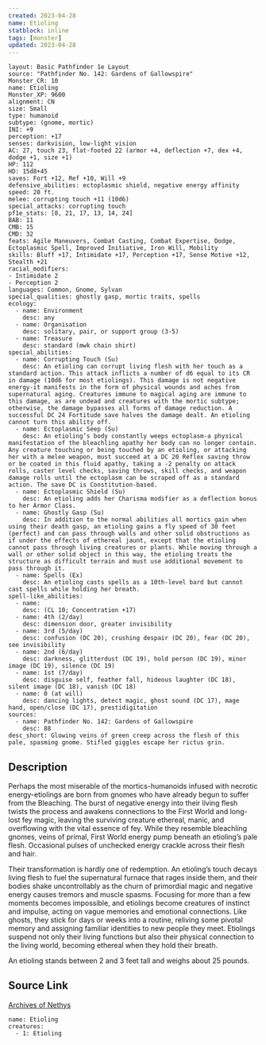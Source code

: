 ```yaml
---
created: 2023-04-28
name: Etioling
statblock: inline
tags: [monster]
updated: 2023-04-28
---
```

```statblock
layout: Basic Pathfinder 1e Layout
source: "Pathfinder No. 142: Gardens of Gallowspire"
Monster_CR: 10
name: Etioling
Monster_XP: 9600
alignment: CN
size: Small
type: humanoid
subtype: (gnome, mortic)
INI: +9
perception: +17
senses: darkvision, low-light vision
AC: 27, touch 23, flat-footed 22 (armor +4, deflection +7, dex +4, dodge +1, size +1)
HP: 112
HD: 15d8+45
saves: Fort +12, Ref +10, Will +9
defensive_abilities: ectoplasmic shield, negative energy affinity
speed: 20 ft.
melee: corrupting touch +11 (10d6)
special_attacks: corrupting touch
pf1e_stats: [8, 21, 17, 13, 14, 24]
BAB: 11
CMB: 15
CMD: 32
feats: Agile Maneuvers, Combat Casting, Combat Expertise, Dodge, Ectoplasmic Spell, Improved Initiative, Iron Will, Mobility
skills: Bluff +17, Intimidate +17, Perception +17, Sense Motive +12, Stealth +21
racial_modifiers:
- Intimidate 2
- Perception 2
languages: Common, Gnome, Sylvan
special_qualities: ghostly gasp, mortic traits, spells
ecology:
  - name: Environment
    desc: any
  - name: Organisation
    desc: solitary, pair, or support group (3-5)
  - name: Treasure
    desc: standard (mwk chain shirt)
special_abilities:
  - name: Corrupting Touch (Su)
    desc: An etioling can corrupt living flesh with her touch as a standard action. This attack inflicts a number of d6 equal to its CR in damage (10d6 for most etiolings). This damage is not negative energy-it manifests in the form of physical wounds and aches from supernatural aging. Creatures immune to magical aging are immune to this damage, as are undead and creatures with the mortic subtype; otherwise, the damage bypasses all forms of damage reduction. A successful DC 24 Fortitude save halves the damage dealt. An etioling cannot turn this ability off.
  - name: Ectoplasmic Seep (Su)
    desc: An etioling’s body constantly weeps ectoplasm-a physical manifestation of the bleachling apathy her body can no longer contain. Any creature touching or being touched by an etioling, or attacking her with a melee weapon, must succeed at a DC 20 Reflex saving throw or be coated in this fluid apathy, taking a -2 penalty on attack rolls, caster level checks, saving throws, skill checks, and weapon damage rolls until the ectoplasm can be scraped off as a standard action. The save DC is Constitution-based.
  - name: Ectoplasmic Shield (Su)
    desc: An etioling adds her Charisma modifier as a deflection bonus to her Armor Class.
  - name: Ghostly Gasp (Su)
    desc: In addition to the normal abilities all mortics gain when using their death gasp, an etioling gains a fly speed of 30 feet (perfect) and can pass through walls and other solid obstructions as if under the effects of ethereal jaunt, except that the etioling cannot pass through living creatures or plants. While moving through a wall or other solid object in this way, the etioling treats the structure as difficult terrain and must use additional movement to pass through it.
  - name: Spells (Ex)
    desc: An etioling casts spells as a 10th-level bard but cannot cast spells while holding her breath.
spell-like_abilities:
  - name:
    desc: (CL 10; Concentration +17)
  - name: 4th (2/day)
    desc: dimension door, greater invisibility
  - name: 3rd (5/day)
    desc: confusion (DC 20), crushing despair (DC 20), fear (DC 20), see invisibility
  - name: 2nd (6/day)
    desc: darkness, glitterdust (DC 19), hold person (DC 19), minor image (DC 19), silence (DC 19)
  - name: 1st (7/day)
    desc: disguise self, feather fall, hideous laughter (DC 18), silent image (DC 18), vanish (DC 18)
  - name: 0 (at will)
    desc: dancing lights, detect magic, ghost sound (DC 17), mage hand, open/close (DC 17), prestidigitation
sources:
  - name: Pathfinder No. 142: Gardens of Gallowspire
    desc: 88
desc_short: Glowing veins of green creep across the flesh of this pale, spasming gnome. Stifled giggles escape her rictus grin.
```
## Description
Perhaps the most miserable of the mortics-humanoids infused with necrotic energy-etiolings are born from gnomes who have already begun to suffer from the Bleaching. The burst of negative energy into their living flesh twists the process and awakens connections to the First World and long-lost fey magic, leaving the surviving creature ethereal, manic, and overflowing with the vital essence of fey. While they resemble bleachling gnomes, veins of primal, First World energy pump beneath an etioling’s pale flesh. Occasional pulses of unchecked energy crackle across their flesh and hair.

 Their transformation is hardly one of redemption. An etioling’s touch decays living flesh to fuel the supernatural furnace that rages inside them, and their bodies shake uncontrollably as the churn of primordial magic and negative energy causes tremors and muscle spasms. Focusing for more than a few moments becomes impossible, and etiolings become creatures of instinct and impulse, acting on vague memories and emotional connections. Like ghosts, they stick for days or weeks into a routine, reliving some pivotal memory and assigning familiar identities to new people they meet. Etiolings suspend not only their living functions but also their physical connection to the living world, becoming ethereal when they hold their breath.

 An etioling stands between 2 and 3 feet tall and weighs about 25 pounds.
## Source Link
[Archives of Nethys](https://aonprd.com/MonsterDisplay.aspx?ItemName=Etioling)
```encounter-table
name: Etioling
creatures:
  - 1: Etioling
```
